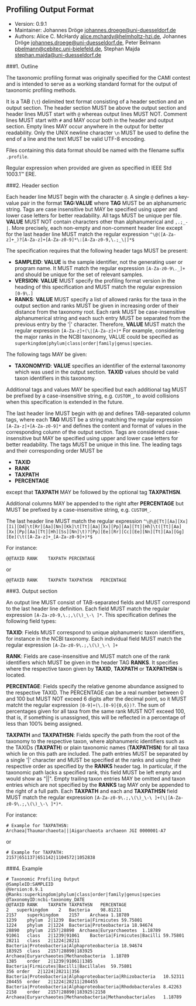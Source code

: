 ## Profiling Output Format 

  * Version:    0.9.1
  * Maintainer: Johannes Dröge <johannes.droege@uni-duesseldorf.de>
  * Authors:    Alice C. McHardy <alice.mchardy@helmholtz-hzi.de>,  Johannes Dröge <johannes.droege@uni-duesseldorf.de>, Peter Belmann <pbelmann@cebitec.uni-bielefeld.de>, Stephan Majda <stephan.majda@uni-duesseldorf.de>

###1. Outline

The taxonomic profiling format was originally specified for the CAMI contest
and is intended to serve as a working standard format for the output of
taxonomic profiling methods.

It is a TAB (`\t`) delimited text format consisting of a header section and an
output section. The header section MUST be above the output section and header
lines MUST start with `@` whereas output lines MUST NOT. Comment lines MUST
start with `#` and MAY occur both in the header and output section. Empty lines
MAY occur anywhere in the output for better readability. Only the UNIX newline
character `\n` MUST be used to define the end of a line and the text MUST be
valid UTF-8 encoding.

Files containing this data format should be named with the filename suffix `.profile`.

Regular expression when provided are given as specified in IEEE Std 1003.1™ ERE.

###2. Header section

Each header line MUST begin with the character `@`. A single `@` defines a
key-value pair in the format **TAG:VALUE** where **TAG** MUST be an
alphanumeric string. Tags are case insensitive but MAY be specified using upper
and lower case letters for better readability. All tags MUST be unique per file.
 **VALUE** MUST NOT contain characters other than alphanumerical and `,.;_-|`.
More precisely, each non-empty and non-comment header line except for the last
header line MUST match the regular expression `^\@([A-Za-z]+_)?[A-Za-z]+[A-Za-z0-9]*\:[A-Za-z0-9,\.;_\|]*$`

The specification requires that the following header tags MUST be present:

  * **SAMPLEID**: **VALUE** is the sample identifier, not the generating user or
  program name. It MUST match the regular expression `[A-Za-z0-9\._]+` and should
  be unique for the set of relevant samples.
  * **VERSION**: **VALUE** MUST specify the profiling format version in the heading
  of this specification and MUST match the regular expression `[0-9\.]`
  * **RANKS**: **VALUE** MUST specify a list of allowed ranks for the
  taxa in the output section and ranks MUST be given in increasing order of their
  distance from the taxonomy root. Each rank MUST be case-insensitive alphanumerical
  string and each such entry MUST be separated from the previous entry by the '|'
  character. Therefore, **VALUE** MUST match the regular expression `[A-Za-z]+(\|[A-Za-z]+)*`
  For example, considering the major ranks in the NCBI taxonomy, VALUE could be
  specified as `superkingdom|phylum|class|order|family|genus|species`.

The following tags MAY be given:

  * **TAXONOMYID**: **VALUE** specifies an identifier of the external taxonomy
  which was used in the output section. **TAXID** values should be valid
  taxon identifiers in this taxonomy.
  
Additional tags and values MAY be specified but each additional tag MUST be
prefixed by a case-insensitive string, e.g. `CUSTOM_`, to avoid collisions when
this specification is extended in the future.

The last header line MUST begin with `@@` and defines TAB-separated column tags,
where each **TAG** MUST be a string matching the regular expression
`[A-Za-z]+[A-Za-z0-9]*` and defines the content and format of values in the
corresponding column of the output section. Tags are considered case-insensitive
but MAY be specified using upper and lower case letters for better readability.
The tags MUST be unique in this line. The leading tags and their corresponding
order MUST be

  * **TAXID**
  * **RANK**
  * **TAXPATH**
  * **PERCENTAGE**

except that **TAXPATH** MAY be followed by the optional tag **TAXPATHSN**.

Additional columns MAY be appended to the right after **PERCENTAGE** but MUST be
prefixed by a case-insensitive string, e.g. `CUSTOM_`.

The last header line MUST match the regular expression `^\@\@[Tt][Aa][Xx][Ii][Dd]\t[Rr][Aa][Nn][Kk]\t[Tt][Aa][Xx][Pp][Aa][Tt][Hh]\t([Tt][Aa][Xx][Pp][Aa][Tt][Hh][Ss][Nn]\t)?[Pp][Ee][Rr][Cc][Ee][Nn][Tt][Aa][Gg][Ee](\t([A-Za-z]+_[A-Za-z0-9]+)*$`

For instance:

    @@TAXID	RANK	TAXPATH	PERCENTAGE

or

    @@TAXID	RANK	TAXPATH	TAXPATHSN	PERCENTAGE

###3. Output section

An output line MUST consist of TAB-separated fields and MUST correspond to
the last header line definition. Each field MUST match the regular expression
`[A-Za-z0-9,\.;,\(\)_\-\ ]*`. This specification defines the following field types:

**TAXID**: Fields MUST correspond to unique alphanumeric taxon identifiers,
for instance in the NCBI taxonomy. Each individual field MUST match the
regular expression `[A-Za-z0-9\.;,\(\)_\-\ ]+`

**RANK**: Fields are case-insensitive and MUST match one of the rank identifiers
which MUST be given in the header TAG **RANKS**. It specifies where the respective
taxon given by **TAXID**, **TAXPATH** or **TAXPATHSN** is located.

**PERCENTAGE**: Fields specify the relative genome abundance assigned to
the respective TAXID. The PERCENTAGE can be a real number between 0 and 100
but MUST NOT exceed 6 digits after the decimal point, so it MUST matcht the
regular expression `[0-9]+(\.[0-9]{0,6})?`. The sum of percentages
given for all taxa from the same rank MUST NOT exceed 100, that is, if
something is unassigned, this will be reflected in a percentage of less than
100% being assigned.

**TAXPATH** and **TAXPATHSN**: Fields specify the path from the root of the
taxonomy to the respective taxon, where alphanumeric identifiers such as the
TAXIDs (**TAXPATH**) or plain taxonomic names (**TAXPATHSN**) for all taxa
which lie on this path are included. The path entries MUST be separated by a
single '|' character and MUST be specified at the ranks and using their
respective order as specified by the **RANKS** header tag. In particular, if
the taxonomic path lacks a specified rank, this field MUST be left empty and
would show as "||". Empty trailing taxon entries MAY be omitted and taxon
entries which are not specified by the **RANKS** tag MAY only be appended to
the right of a full path. Each **TAXPATH** and each and **TAXPATHSN** field MUST
match the regular expression `[A-Za-z0-9\.;,\(\)_\-\ ]+(\|[A-Za-z0-9\.;,\(\)_\-\ ]*)*`.

For instance:

    # Example for TAXPATHSN:
    Archaea|Thaumarchaeota|||Aigarchaeota archaeon JGI 0000001-A7

or

    # Example for TAXPATH:
    2157|651137|651142|1104572|1052838


###4. Example

    # Taxonomic Profiling Output
    @SampleID:SAMPLEID
    @Version:0.9.1
    @Ranks:superkingdom|phylum|class|order|family|genus|species
    @TaxonomyID:ncbi-taxonomy_DATE
    @@TAXID	RANK	TAXPATH	TAXPATHSN	PERCENTAGE
    2	superkingdom	2	Bacteria	98.81211
    2157	superkingdom	2157	Archaea	1.18789
    1239	phylum	2|1239	Bacteria|Firmicutes	59.75801
    1224	phylum	2|1224	Bacteria|Proteobacteria	18.94674
    28890	phylum	2157|28890	Archaea|Euryarchaeotes	1.18789
    91061	class	2|1239|91061	Bacteria|Firmicutes|Bacilli	59.75801
    28211	class	2|1224|28211	Bacteria|Proteobacteria|Alphaproteobacteria	18.94674
    183925	class	2157|28890|183925	Archaea|Euryarchaeotes|Methanobacteria	1.18789
    1385	order	2|1239|91061|1385	Bacteria|Firmicutes|Bacilli|Bacillales	59.75801
    356	order	2|1224|28211|356	Bacteria|Proteobacteria|Alphaproteobacteria|Rhizobacteria	10.52311
    204455	order	2|1224|28211|204455	Bacteria|Proteobacteria|Alphaproteobacteria|Rhodobacterales	8.42263
    2158	order	2157|28890|183925|2158	Archaea|Euryarchaeotes|Methanobacteria|Methanobacteriales	1.18789
